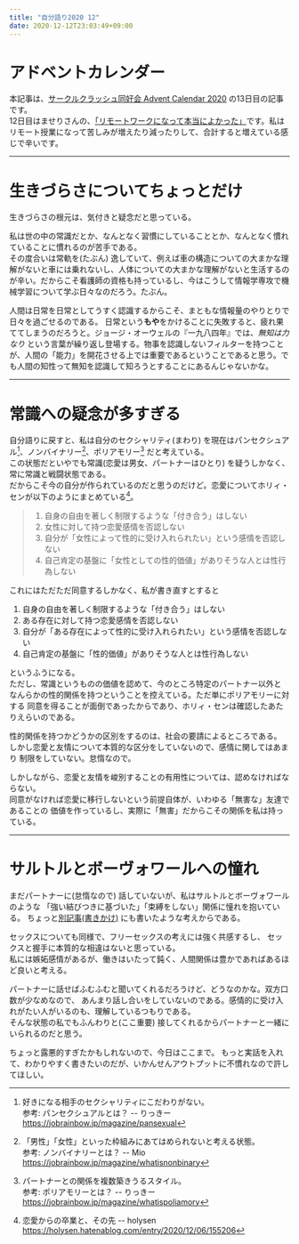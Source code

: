 ```yaml
---
title: "自分語り2020 12"
date: 2020-12-12T23:03:49+09:00
---
```


# アドベントカレンダー
本記事は、[サークルクラッシュ同好会 Advent Calendar 2020](https://adventar.org/calendars/5667) 
の13日目の記事です。  
12日目はませりさんの、[「リモートワークになって本当によかった」](https://note.com/zweisleeping_/n/n77974a00962e)です。私はリモート授業になって苦しみが増えたり減ったりして、合計すると増えている感じで辛いです。

***

# 生きづらさについてちょっとだけ

生きづらさの根元は、気付きと疑念だと思っている。 
 
私は世の中の常識だとか、なんとなく習慣にしていることとか、なんとなく慣れていることに慣れるのが苦手である。  
その度合いは常軌を(たぶん) 逸していて、例えば車の構造についての大まかな理解がないと車には乗れないし、人体についての大まかな理解がないと生活するのが辛い。だからこそ看護師の資格も持っているし、今はこうして情報学専攻で機械学習について学ぶ日々なのだろう。たぶん。  

人間は日常を日常としてうすく認識するからこそ、まともな情報量のやりとりで日々を過ごせるのである。
日常という**もや**をかけることに失敗すると、疲れ果ててしまうのだろうと。ジョージ・オーウェルの『一九八四年』では、*無知は力なり* という言葉が繰り返し登場する。物事を認識しないフィルターを持つことが、人間の「能力」を開花させる上では重要であるということであると思う。でも人間の知性って無知を認識して知ろうとすることにあるんじゃないかな。

***

# 常識への疑念が多すぎる

自分語りに戻すと、私は自分のセクシャリティ(まわり) を現在はパンセクシュアル[^pan]、ノンバイナリー[^nonb]、ポリアモリー[^poly] だと考えている。  
この状態だといやでも常識(恋愛は男女、パートナーはひとり) を疑うしかなく、常に常識と戦闘状態である。  
だからこそ今の自分が作られているのだと思うのだけど。恋愛についてホリィ・センが以下のようにまとめている[^holy]。

> 1. 自身の自由を著しく制限するような「付き合う」はしない
> 2. 女性に対して持つ恋愛感情を否認しない
> 3. 自分が「女性によって性的に受け入れられたい」という感情を否認しない
> 4. 自己肯定の基盤に「女性としての性的価値」がありそうな人とは性行為しない

これにはただただ同意するしかなく、私が書き直すとすると
1. 自身の自由を著しく制限するような「付き合う」はしない
2. ある存在に対して持つ恋愛感情を否認しない
3. 自分が「ある存在によって性的に受け入れられたい」という感情を否認しない
4. 自己肯定の基盤に「性的価値」がありそうな人とは性行為しない

というふうになる。  
ただし、常識というものの価値を認めて、今のところ特定のパートナー以外と
なんらかの性的関係を持つということを控えている。ただ単にポリアモリーに対する
同意を得ることが面倒であったからであり、ホリィ・センは確認したあたりえらいのである。

性的関係を持つかどうかの区別をするのは、社会の要請によるところである。
しかし恋愛と友情について本質的な区分をしていないので、感情に関してはあまり
制限をしていない。怠惰なので。

しかしながら、恋愛と友情を峻別することの有用性については、認めなければならない。  
同意がなければ恋愛に移行しないという前提自体が、いわゆる「無害な」友達であることの
価値を作っているし、実際に「無害」だからこその関係を私は持っている。

***

# サルトルとボーヴォワールへの憧れ

まだパートナーに(怠惰なので) 話していないが、私はサルトルとボーヴォワールのような
「強い結びつきに基づいた」「束縛をしない」関係に憧れを抱いている。
ちょっと[別記事(書きかけ)](https://sohzoh.github.io/ideas/%E6%84%9B%E6%83%85%E3%81%AE%E9%80%A3%E7%B6%9A%E4%BD%93/) にも書いたような考えからである。  

セックスについても同様で、フリーセックスの考えには強く共感するし、
セックスと握手に本質的な相違はないと思っている。  
私には嫉妬感情があるが、働きはいたって鈍く、人間関係は豊かであればあるほど良いと考える。

パートナーに話せばふむふむと聞いてくれるだろうけど、どうなのかな。双方口数が少なめなので、
あんまり話し合いをしていないのである。感情的に受け入れがたい人がいるのも、理解しているつもりである。  
そんな状態の私でもふんわりと(ここ重要) 接してくれるからパートナーと一緒にいられるのだと思う。


ちょっと露悪的すぎたかもしれないので、今日はここまで。
もっと実話を入れて、わかりやすく書きたいのだが、いかんせんアウトプットに不慣れなので許してほしい。


[^pan]: 好きになる相手のセクシャリティにこだわりがない。  
参考: パンセクシュアルとは？ -- りっきー  
 https://jobrainbow.jp/magazine/pansexual

[^nonb]: 「男性」「女性」といった枠組みにあてはめられないと考える状態。  
参考: ノンバイナリーとは？ -- Mio   
https://jobrainbow.jp/magazine/whatisnonbinary

[^poly]: パートナーとの関係を複数築きうるスタイル。  
参考: ポリアモリーとは？ -- りっきー  
https://jobrainbow.jp/magazine/whatispoliamory

[^holy]: 恋愛からの卒業と、その先 -- holysen  
https://holysen.hatenablog.com/entry/2020/12/06/155206 
